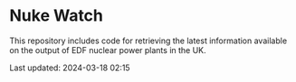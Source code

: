 # Nuke Watch

This repository includes code for retrieving the latest information available on the output of EDF nuclear power plants in the UK.

Last updated: 2024-03-18 02:15